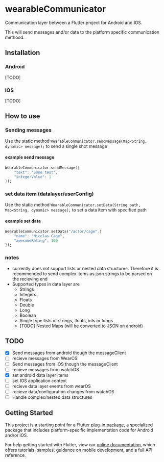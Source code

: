 # wearableCommunicator

Communication layer between a Flutter project for Android and IOS.

This will send messages and/or data to the platform specific communication methood.

## Installation

### Android

[TODO]

### IOS

[TODO]

## How to use

### Sending messages

Use the static method `WearableCommunicator.sendMessage(Map<String, dynamic> message);` to send a single shot message

#### example send message

```dart
WearableCommunicator.sendMessage({
    "text": "Some text",
    "integerValue": 1
});
```

### set data item (datalayer/userConfig)

Use the static method `WearableCommunicator.setData(String path, Map<String, dynamic> message);` to set a data item with specified path

#### example set data

```dart
WearableCommunicator.setData("/actor/cage",{
    "name": "Nicolas Cage",
    "awesomeRating": 100
});
```

### notes

* currently does not support lists or nested data structures. Therefore it is recommended to send complex items as json strings to be parsed on the recieving end
* Supported types in data layer are
  * Strings
  * Integers
  * Floats
  * Double
  * Long
  * Boolean
  * Single type lists of strings, floats, ints or longs
  * [TODO] Nested Maps (will be converted to JSON on android)

## TODO

* [X] Send messages from android though the messageClient
* [ ] recieve messages from WearOS
* [ ] Send messages from IOS though the messageClient
* [ ] recieve messages from watchOS
* [X] set android data layer items
* [ ] set IOS application context
* [ ] recieve data layer events from wearOS
* [ ] recieve data/configuration changes from watchOS
* [ ] Handle complex/nested data structures

## Getting Started

This project is a starting point for a Flutter
[plug-in package](https://flutter.dev/developing-packages/),
a specialized package that includes platform-specific implementation code for
Android and/or iOS.

For help getting started with Flutter, view our
[online documentation](https://flutter.dev/docs), which offers tutorials,
samples, guidance on mobile development, and a full API reference.
